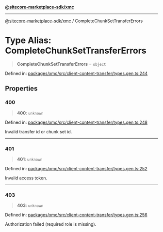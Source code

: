 [**@sitecore-marketplace-sdk/xmc**](../README.md)

***

[@sitecore-marketplace-sdk/xmc](../README.md) / CompleteChunkSetTransferErrors

# Type Alias: CompleteChunkSetTransferErrors

> **CompleteChunkSetTransferErrors** = `object`

Defined in: [packages/xmc/src/client-content-transfer/types.gen.ts:244](https://github.com/Sitecore/sitecore-marketplace-sdk/blob/e87783cce9f115393973a45e109d17b99bf1df7e/packages/xmc/src/client-content-transfer/types.gen.ts#L244)

## Properties

### 400

> **400**: `unknown`

Defined in: [packages/xmc/src/client-content-transfer/types.gen.ts:248](https://github.com/Sitecore/sitecore-marketplace-sdk/blob/e87783cce9f115393973a45e109d17b99bf1df7e/packages/xmc/src/client-content-transfer/types.gen.ts#L248)

Invalid transfer id or chunk set id.

***

### 401

> **401**: `unknown`

Defined in: [packages/xmc/src/client-content-transfer/types.gen.ts:252](https://github.com/Sitecore/sitecore-marketplace-sdk/blob/e87783cce9f115393973a45e109d17b99bf1df7e/packages/xmc/src/client-content-transfer/types.gen.ts#L252)

Invalid access token.

***

### 403

> **403**: `unknown`

Defined in: [packages/xmc/src/client-content-transfer/types.gen.ts:256](https://github.com/Sitecore/sitecore-marketplace-sdk/blob/e87783cce9f115393973a45e109d17b99bf1df7e/packages/xmc/src/client-content-transfer/types.gen.ts#L256)

Authorization failed (required role is missing).
